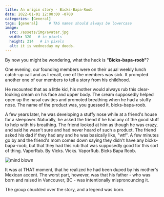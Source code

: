 ```yaml
---
title: An origin story - Bicks-Bapa-Roob
date: 2022-01-01 12:00:00 -0700
categories: [General]
tags: [general]     # TAG names should always be lowercase
image:
  src: /assets/img/avatar.jpg
  width: 320   # in pixels
  height: 214   # in pixels
  alt: it is wednesday my doods.
---
```

By now you might be wondering, what the heck is **"Bicks-bapa-roob"**?

One evening, our founding members were on their usual weekly lunch catch-up call and as I recall, one of the members was sick. It prompted another one of our members to tell a story from his childhood. 

He recounted that as a little kid, his mother would always rub this clear-looking cream on his face and upper body. The cream supposedly helped open up the nasal cavities and promoted breathing when he had a stuffy nose. The name of the product was, you guessed it, bicks-bapa-roob.

A few years later, he was developing a stuffy nose while at a friend's house for a sleepover. Naturally, he asked the friend if he had any of the good stuff to help with his breathing. The friend looked at him as though he was crazy, and said he wasn't sure and had never heard of such a product. The friend asked his dad if they had any and he was basically like, "wtf". A few minutes go by and the friend's mom comes down saying they didn't have any bicks-bapa-roob, but that they had this rub that was supposedly good for this sort of thing. VaporRub. By Vicks. Vicks. VaporRub. Bicks Bapa Roob.

![mind blown](https://media.giphy.com/media/Um3ljJl8jrnHy/giphy.gif)

It was at THAT moment, that he realized he had been duped by his mother's Mexican accent. The worst part, however, was that his father - who was born and raised in Vancouver, BC - was intentionally mispronouncing it.

The group chuckled over the story, and a legend was born.
